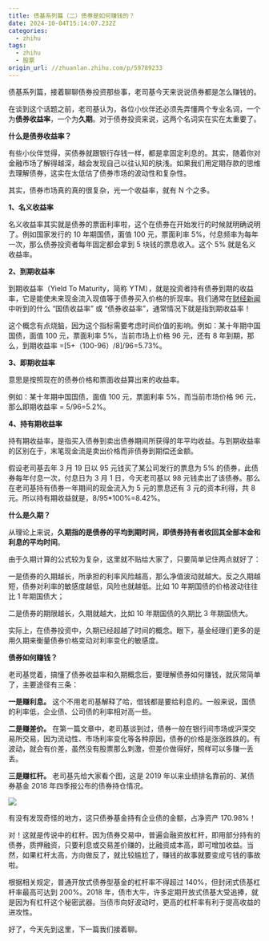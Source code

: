 ```yaml
---
title: 债基系列篇（二）债券是如何赚钱的？
date: 2024-10-04T15:14:07.232Z
categories:
  - zhihu
tags:
  - zhihu
  - 股票
origin_url: //zhuanlan.zhihu.com/p/59789233
---
```

债基系列篇，接着聊聊债券投资那些事，老司基今天来说说债券都是怎么赚钱的。

在谈到这个话题之前，老司基认为，各位小伙伴还必须先弄懂两个专业名词，一个为**债券收益率**，一个为**久期**。对于债券投资来说，这两个名词实在实在太重要了。

&#x20;**什么是债券收益率？**&#x20;

有些小伙伴觉得，买债券就跟银行存钱一样，都是拿固定利息的。其实，随着你对金融市场了解得越深，越会发现自己以往认知的肤浅。如果我们用定期存款的思维去理解债券，这实在太低估了债券市场的波动性和复杂性。

其实，债券市场真的真的很复杂，光一个收益率，就有 N 个之多。

**1、名义收益率**

名义收益率其实就是债券的票面利率啦，这个在债券在开始发行的时候就明确说明了。例如国家发行的 10 年期国债，面值 100 元，票面利率 5%，付息频率为每年一次，那么债券投资者每年固定都会拿到 5 块钱的票息收入。这个 5% 就是名义收益率。

**2、到期收益率**

到期收益率（Yield To Maturity，简称 YTM），就是投资者持有债券到期的收益率，它是能使未来现金流入现值等于债券买入价格的折现率。我们通常在[财经新闻](https://link.zhihu.com/?target=http%3A//finance.jrj.com.cn/)中听到的什么 “国债收益率” 或 “债券收益率”，通常情况下就是指到期收益率！

这个概念有点烧脑，因为这个指标需要考虑时间价值的影响。例如：某十年期中国国债，面值 100 元，票面利率 5%，当前市场上价格 96 元，还有 8 年到期，那么，到期收益率 =\[5+（100-96）/8]/96=5.73%。

**3、即期收益率**

意思是按照现在的债券价格和票面收益算出来的收益率。

例如：某十年期中国国债，面值 100 元，票面利率 5%，而当前市场价格 96 元，那么即期收益率 = 5/96=5.2%。

**4、持有期收益率**

持有期收益率，是指买入债券到卖出债券期间所获得的年平均收益。与到期收益率的区别在于，末笔现金流是卖出价格而非债券到期偿还金额。

假设老司基去年 3 月 19 日以 95 元钱买了某公司发行的票息为 5% 的债券，此债券每年付息一次，付息日为 3 月 1 日，今天老司基以 98 元钱卖出了该债券。那么在老司基持有债券一年期间的现金流入为 5 元的票息还有 3 元的资本利得，共 8 元。所以持有期收益就是，8/95\*100%=8.42%。

&#x20;**什么是久期？**&#x20;

从理论上来说，**久期指的是债券的平均到期时间，即债券持有者收回其全部本金和利息的平均时间**。

由于久期计算的公式较为复杂，这里就不贴给大家了，只要简单记住两点就好了：

一是债券的久期越长，所承担的利率风险越高，那么净值波动就越大。反之久期越短，债券对利率的敏感度越低，风险也就越低。比如 10 年期国债的价格波动往往比 1 年期国债大；

二是债券的期限越长，久期就越大，比如 10 年期国债的久期比 3 年期国债大。

实际上，在债券投资中，久期已经超越了时间的概念。眼下，基金经理们更多的是用久期来衡量债券价格变动对利率变化的敏感度。

&#x20;**债券如何赚钱？**&#x20;

老司基觉着，搞懂了债券收益率和久期概念后，要理解债券如何赚钱，就灰常简单了，主要途径有三条：

&#x20;**一是赚利息。** 这个不用老司基解释了哈，借钱都是要给利息的。一般来说，国债的利率低，企业债、公司债的利率相对高一些。

&#x20;**二是赚差价。** 在第一篇文章中，老司基谈到过，债券一般在银行间市场或沪深交易所交易，因为流动性、市场利率变化等各种原因，债券的价格是涨涨跌跌的。有波动，就会有价差，虽然没有股票那么刺激，但差价做得好，照样可以多赚一丢丢。

&#x20;**三是赚杠杆。** 老司基先给大家看个图，这是 2019 年以来业绩排名靠前的、某债券基金 2018 年四季报公布的债券持仓情况。

![](https://picx.zhimg.com/v2-3bd7081ee2e3df0cfa3ebef7763b324f_b.jpg)

有没有发现奇怪的地方，这只债券基金持有企业债的金额，占净资产 170.98%！

对！这就是传说中的杠杆。因为债券交易中，普遍会融资放杠杆，即用部分持有的债券，质押融资，只要利息或交易差价赚的，比融资成本高，即可增加收益。当然，如果杠杆太高，方向做反了，就比较尴尬了，赚钱的故事就要变成亏钱的事故啦。

根据相关规定，普通开放式债券型基金的杠杆率不得超过 140%，但封闭式债基杠杆率最高可达到 200%。2018 年，债市大牛，许多定期开放式债基大受追捧，就是因为有杠杆这个秘密武器。当债市向好波动时，更高的杠杆率有利于提高收益的进攻性。

好了，今天先到这里，下一篇我们接着聊。
